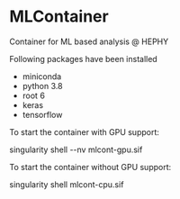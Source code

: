 # MLContainer
Container for ML based analysis @ HEPHY

Following packages have been installed

*  miniconda
*  python 3.8
*  root 6
*  keras
*  tensorflow

To start the container with GPU support:

   singularity shell --nv mlcont-gpu.sif

To start the container without GPU support:

   singularity shell mlcont-cpu.sif
